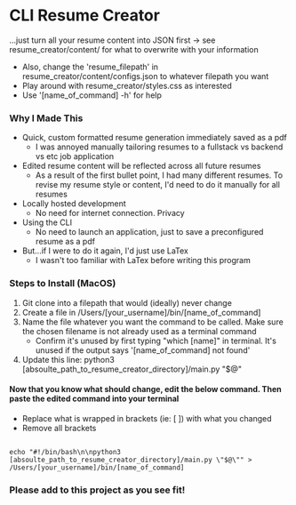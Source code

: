 # CLI Resume Creator
...just turn all your resume content into JSON first -> see resume_creator/content/ for what to overwrite with your information  

- Also, change the 'resume_filepath' in resume_creator/content/configs.json to whatever filepath you want  
- Play around with resume_creator/styles.css as interested  
- Use '[name_of_command] -h' for help

### Why I Made This
- Quick, custom formatted resume generation immediately saved as a pdf
    - I was annoyed manually tailoring resumes to a fullstack vs backend vs etc job application 
- Edited resume content will be reflected across all future resumes
    - As a result of the first bullet point, I had many different resumes. To revise my resume style or content, I'd need to do it manually for all resumes
- Locally hosted development
    - No need for internet connection. Privacy
- Using the CLI
    - No need to launch an application, just to save a preconfigured resume as a pdf
- But...if I were to do it again, I'd just use LaTex
    - I wasn't too familiar with LaTex before writing this program

### Steps to Install (MacOS)
1. Git clone into a filepath that would (ideally) never change
1. Create a file in /Users/[your_username]/bin/[name_of_command]
1. Name the file whatever you want the command to be called. Make sure the chosen filename is not already used as a terminal command
    - Confirm it's unused by first typing "which [name]" in terminal. It's unused if the output says '[name_of_command] not found'
1. Update this line: python3 [absoulte_path_to_resume_creator_directory]/main.py "$@"

#### Now that you know what should change, edit the below command. Then paste the edited command into your terminal
- Replace what is wrapped in brackets (ie: [ ]) with what you changed
- Remove all brackets
```

echo "#!/bin/bash\n\npython3 [absoulte_path_to_resume_creator_directory]/main.py \"$@\"" > /Users/[your_username]/bin/[name_of_command]

```

### Please add to this project as you see fit!
